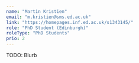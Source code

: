 ```yaml
---
name: "Martin Kristien"
email: "m.kristien@sms.ed.ac.uk"
link: "https://homepages.inf.ed.ac.uk/s1343145/"
role: "PhD Student (Edinburgh)"
roleType: "PhD Students"
prio: 2
---
```


TODO: Blurb
